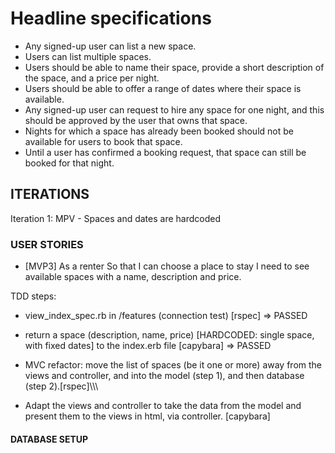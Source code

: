 # Headline specifications

* Any signed-up user can list a new space.
* Users can list multiple spaces.
* Users should be able to name their space, provide a short description of the space, and a price per night.
* Users should be able to offer a range of dates where their space is available.
* Any signed-up user can request to hire any space for one night, and this should be approved by the user     that owns that space.
* Nights for which a space has already been booked should not be available for users to book that space.
* Until a user has confirmed a booking request, that space can still be booked for that night.


## ITERATIONS

Iteration 1: MPV - Spaces and dates are hardcoded

### USER STORIES

* [MVP3]
As a renter So that I can choose a place to stay I need to see available spaces with a name, description and price.

TDD steps: 

- view_index_spec.rb in /features (connection test) [rspec] => PASSED

- return a space (description, name, price) [HARDCODED: single space, with fixed dates] to the index.erb file [capybara] => PASSED

- MVC refactor: move the list of spaces (be it one or more) away from the views and controller, and into the model (step 1), and then database (step 2).[rspec]\\\\\\

- Adapt the views and controller to take the data from the model and present them to the views in html, via controller. [capybara]


#### DATABASE SETUP

